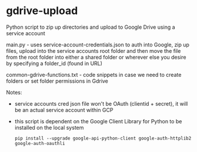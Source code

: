 # gdrive-upload
Python script to zip up directories and upload to Google Drive using a service account


main.py - uses service-account-credentials.json to auth into Google, zip up files, upload into the service accounts root folder and then move the file from the root folder into either a shared folder or wherever else you desire by specifying a folder_id (found in URL)

common-gdrive-functions.txt - code snippets in case we need to create folders or set folder permissions in Gdrive



Notes: 
  - service accounts cred json file won't be OAuth (clientid + secret), it will be an actual service account within GCP
  - this script is dependent on the Google Client Library for Python to be installed on the local system 
     
     `pip install --upgrade google-api-python-client google-auth-httplib2 google-auth-oauthli`

